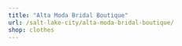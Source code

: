 ```yaml
---
title: "Alta Moda Bridal Boutique"
url: /salt-lake-city/alta-moda-bridal-boutique/
shop: clothes
---
```

